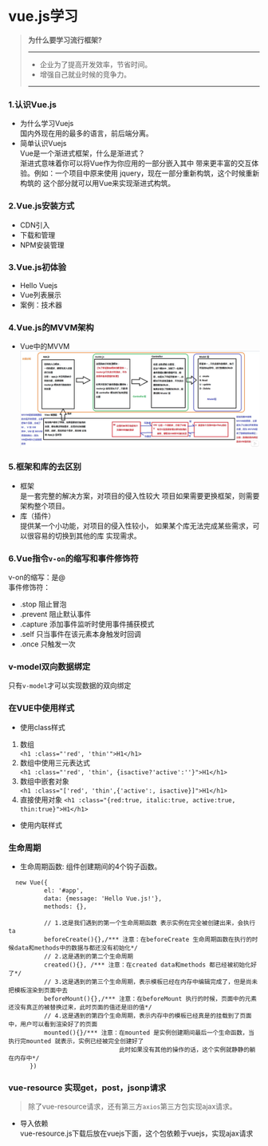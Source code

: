 # vue.js学习
> **为什么要学习流行框架?**  
>****************
> - 企业为了提高开发效率，节省时间。  
> - 增强自己就业时候的竞争力。  
>****************

### 1.认识Vue.js
  * 为什么学习Vuejs    
  国内外现在用的最多的语言，前后端分离。
  * 简单认识Vuejs     
  Vue是一个渐进式框架，什么是渐进式？  
  渐进式意味着你可以将Vue作为你应用的一部分嵌入其中
  带来更丰富的交互体验。例如：一个项目中原来使用
  jquery，现在一部分重新构筑，这个时候重新构筑的
  这个部分就可以用Vue来实现渐进式构筑。
  
### 2.Vue.js安装方式
  * CDN引入
  * 下载和管理
  * NPM安装管理
  
### 3.Vue.js初体验
  * Hello Vuejs
  * Vue列表展示
  * 案例：技术器

### 4.Vue.js的MVVM架构
  * Vue中的MVVM   
  ![MVVM](../img/MVVM.png)
  
### 5.框架和库的去区别  
  * 框架  
  是一套完整的解决方案，对项目的侵入性较大
  项目如果需要更换框架，则需要架构整个项目。
  * 库（插件）  
  提供某一个小功能，对项目的侵入性较小，
  如果某个库无法完成某些需求，可以很容易的切换到其他的库
  实现需求。

### 6.Vue指令`v-on`的缩写和事件修饰符
  v-on的缩写：是@  
  事件修饰符：  
  * .stop 阻止冒泡   
  * .prevent 阻止默认事件  
  * .capture 添加事件监听时使用事件捕获模式  
  * .self 只当事件在该元素本身触发时回调
  * .once 只触发一次

### v-model双向数据绑定
 只有`v-model`才可以实现数据的双向绑定

### 在VUE中使用样式  
  * 使用class样式
  1) 数组  
  `<h1 :class="'red', 'thin'">H1</h1>`  
  2) 数组中使用三元表达式  
  `<h1 :class="'red', 'thin', {isactive?'active':''}">H1</h1>`  
  3) 数组中嵌套对象  
  `<h1 :class="['red', 'thin',{'active':, isactive}]">H1</h1>`  
  4) 直接使用对象
  `<h1 :class="{red:true, italic:true, active:true, thin:true}">H1</h1>`  
  * 使用内联样式
 
### 生命周期
  * 生命周期函数: 组件创建期间的4个钩子函数。
~~~vuejs
  new Vue({
          el: '#app',
          data: {message: 'Hello Vue.js!'},
          methods: {},

          // 1.这是我们遇到的第一个生命周期函数 表示实例在完全被创建出来，会执行ta
          beforeCreate(){},/*** 注意：在beforeCreate 生命周期函数在执行的时候data和methods中的数据与都还没有初始化*/
          // 2.这是遇到的第二个生命周期
          created(){}, /*** 注意：在created data和methods 都已经被初始化好了*/
          // 3.这是遇到的第三个生命周期，表示模板已经在内存中编辑完成了，但是尚未把模板渲染到页面中去
          beforeMount(){},/*** 注意：在beforeMount 执行的时候，页面中的元素还没有真正的被替换过来，此时页面的值还是旧的值*/
          // 4.这是遇到的第四个生命周期，表示内存中的模板已经真是的挂载到了页面中，用户可以看到渲染好了的页面
          mounted(){}/*** 注意：在mounted 是实例创建期间最后一个生命函数，当执行完mounted 就表示，实例已经被完全创建好了
                               此时如果没有其他的操作的话，这个实例就静静的躺在内存中*/
      })
~~~
### vue-resource 实现get，post，jsonp请求  
> 除了vue-resource请求，还有第三方`axios`第三方包实现ajax请求。   
  * 导入依赖  
  vue-resource.js下载后放在vuejs下面，这个包依赖于vuejs，实现ajax请求










